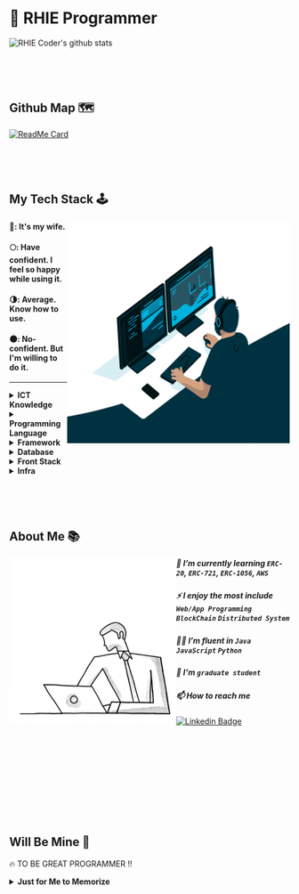 # 🐺 RHIE Programmer


![RHIE Coder's github stats](https://github-readme-stats.vercel.app/api?username=RHIE-coder&show_icons=true&theme=radical)

<br><br><br>

## Github Map 🗺️
[![ReadMe Card](https://github-readme-stats.vercel.app/api/pin/?username=RHIE-coder&repo=my-github-info&show_owner=true)](https://github.com/RHIE-coder/my-github-info)

<br><br><br>

## My Tech Stack 🕹️
<img  align="right" alt="GIF" src="https://github.com/RHIE-coder/RHIE-coder/blob/master/asset/programming.gif?raw=true" width="400" height="400" />

#### 👰: It's my wife.
#### 🌕: Have confident. I feel so happy while using it.
#### 🌗: Average. Know how to use.
#### 🌑: No-confident. But I'm willing to do it.

<hr>

<details>
  <summary><b>ICT Knowledge</b></summary>
  <ul style="list-style-type: circle;">
    <li>👰<strong>Decentralized Identifiers (DIDs)</strong></li>
    <li>🌕MyData & Self-sovereign</li>
    <li>🌕Ethereum-based Public Blockchain</li>
    <li>🌕Hyperledger Fabric-based Private/Consortium Blockchain</li>
    <li>🌗Distributed Systems</li>
    <li>🌗Deep Learning</li>
  </ul>
</details>

<details>
  <summary><b>Programming Language</b></summary>
  <ul style="list-style-type: circle;">
    <li>👰<strong>Java</strong>❣️</li>
    <li>🌕JavaScript</li>
    <li>🌕Python</li>
    <li>🌗Golang</li>
    <li>🌗Shell Script</li>
    <li>🌗Solidity</li>
    <li>🌗C (gcc-based)</li>
    <li>🌗Processing</li>
  </ul>
</details>

<details>
  <summary><b>Framework</b></summary>
  <ul style="list-style-type: circle;">
    <li>🌕Servlet/JSP (`Can make like WebMVC using annotation and reflection`)</li>
    <li>🌗Spring Framework (WebMVC, Boot, Security)</li>
    <li>🌗Hibernate</li>
    <li>🌕NodeJS/Express</li>
    <li>🌕Mongoose</li>
    <li>🌗Tensorflow</li>
    <li>🌕Hyperledger Indy</li>
    <li>🌗Hyperledger Aries</li>
    <li>🌕Hyperledger Fabric</li>
    <li>🌗Veramo (uPort/Serto)</li>
    <li>🌗Truffle</li>
  </ul>
</details>


<details>
  <summary><b>Database</b></summary>
  <ul style="list-style-type: circle;">
    <li>🌗OracleDB</li>
    <li>🌗MySQL</li>
    <li>🌗MongoDB</li>
    <li>🌗Sqlite</li>
  </ul>
</details>

<details>
  <summary><b>Front Stack</b></summary>
  <ul style="list-style-type: circle;">
    <li>🌕HTML5/CSS3</li>
    <li>🌕Bootstrap5</li>
    <li>🌑React.js</li>
  </ul>
</details>

<details>
  <summary><b>Infra</b></summary>
  <ul style="list-style-type: circle;">
    <li>🌗Linux</li>
    <li>🌗Docker</li>
  </ul>
</details>

<br><br><br>

## About Me 📚

<img align="left" alt="GIF" src="https://github.com/RHIE-coder/RHIE-coder/blob/master/asset/better-better.gif?raw=true" width="300" height="300" />

##### 📖 I’m currently learning `ERC-20`, `ERC-721`, `ERC-1056`, `AWS`

##### ⚡️ I enjoy the most include `Web/App Programming` `BlockChain` `Distributed System`

##### 👨‍💻 I’m fluent in `Java` `JavaScript` `Python`

##### 🌱 I'm `graduate student`

##### 📫 How to reach me
[![Linkedin Badge](https://img.shields.io/badge/-LinkedIn-blue?style=flat-square&logo=Linkedin&logoColor=white&link=https://www.linkedin.com)](https://www.linkedin.com/in/min-hyung-rhie-270a66178)

<br>
<br>
<br>
<br>
<br>
<br>
<br>
<br>
<br>

## Will Be Mine 🔬

🔥 TO BE GREAT PROGRAMMER !!

<details>
  <summary><b>Just for Me to Memorize</b></summary>
  <ul style="list-style-type: circle;">
    <li>Memcache & Redis</li>
    <li>DevOps & CD/CI Skiils</li>
    <li>Design Pattern Skills</li>
    <li>Reactive Programming(RxJava, RxJS, RxPython)</li>
    <li>Webpack & Babel</li>
    <li>Typescript & React & Vue & Next & Nuxt</li>
    <li>GrapeQL/Apollo & Redux & Vuex</li>
    <li>Flutter/Dart</li>
    <li>Spring Framework(More Deep)</li>
    <li>Nest</li>
    <li>Flask & Django & FastAPI</li>
    <li>C# + .NET/Xamarin</li>
    <li>Kubernetes</li>
    <li>Kafka</li>
    <li>Grid/Cluster Computing Skills</li>
    <li>Build Architecture/Consensus Skills</li>
    <li>TDD</li>
  </ul>
</details>

